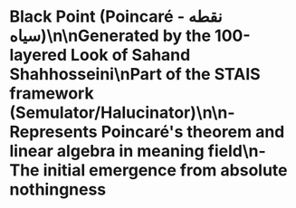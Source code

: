 # Black Point (Poincaré - نقطه سیاه)\n\nGenerated by the 100-layered Look of Sahand Shahhosseini\nPart of the STAIS framework (Semulator/Halucinator)\n\n- Represents Poincaré's theorem and linear algebra in meaning field\n- The initial emergence from absolute nothingness
